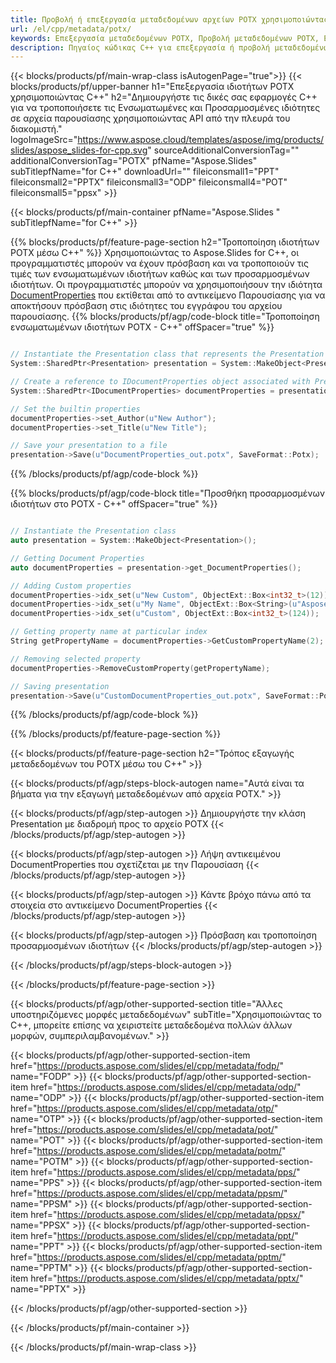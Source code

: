 ```yaml
---
title: Προβολή ή επεξεργασία μεταδεδομένων αρχείων POTX χρησιμοποιώντας C++
url: /el/cpp/metadata/potx/
keywords: Επεξεργασία μεταδεδομένων POTX, Προβολή μεταδεδομένων POTX, Επεξεργασία ιδιοτήτων POTX, Προβολή ιδιοτήτων POTX
description: Πηγαίος κώδικας C++ για επεξεργασία ή προβολή μεταδεδομένων μορφής POTX.
---
```


{{< blocks/products/pf/main-wrap-class isAutogenPage="true">}}
{{< blocks/products/pf/upper-banner h1="Επεξεργασία ιδιοτήτων POTX χρησιμοποιώντας C++" h2="Δημιουργήστε τις δικές σας εφαρμογές C++ για να τροποποιήσετε τις Ενσωματωμένες και Προσαρμοσμένες ιδιότητες σε αρχεία παρουσίασης χρησιμοποιώντας API από την πλευρά του διακομιστή." logoImageSrc="https://www.aspose.cloud/templates/aspose/img/products/slides/aspose_slides-for-cpp.svg" sourceAdditionalConversionTag="" additionalConversionTag="POTX" pfName="Aspose.Slides" subTitlepfName="for C++" downloadUrl="" fileiconsmall1="PPT" fileiconsmall2="PPTX" fileiconsmall3="ODP" fileiconsmall4="POT" fileiconsmall5="ppsx" >}}

{{< blocks/products/pf/main-container pfName="Aspose.Slides " subTitlepfName="for C++" >}}

{{% blocks/products/pf/feature-page-section  h2="Τροποποίηση ιδιοτήτων POTX μέσω C++" %}}
Χρησιμοποιώντας το Aspose.Slides for C++, οι προγραμματιστές μπορούν να έχουν πρόσβαση και να τροποποιούν τις τιμές των ενσωματωμένων ιδιοτήτων καθώς και των προσαρμοσμένων ιδιοτήτων. Οι προγραμματιστές μπορούν να χρησιμοποιήσουν την ιδιότητα [DocumentProperties](https://reference.aspose.com/slides/cpp/aspose.slides/documentproperties/) που εκτίθεται από το αντικείμενο Παρουσίασης για να αποκτήσουν πρόσβαση στις ιδιότητες του εγγράφου του αρχείου παρουσίασης.
{{% blocks/products/pf/agp/code-block title="Τροποποίηση ενσωματωμένων ιδιοτήτων POTX - C++" offSpacer="true" %}}

```cpp

// Instantiate the Presentation class that represents the Presentation
System::SharedPtr<Presentation> presentation = System::MakeObject<Presentation>(u"presentation.potx");

// Create a reference to IDocumentProperties object associated with Presentation
System::SharedPtr<IDocumentProperties> documentProperties = presentation->get_DocumentProperties();

// Set the builtin properties
documentProperties->set_Author(u"New Author");
documentProperties->set_Title(u"New Title");

// Save your presentation to a file
presentation->Save(u"DocumentProperties_out.potx", SaveFormat::Potx);
```

{{% /blocks/products/pf/agp/code-block %}}

{{% blocks/products/pf/agp/code-block title="Προσθήκη προσαρμοσμένων ιδιοτήτων στο POTX - C++" offSpacer="true" %}}

```cpp

// Instantiate the Presentation class
auto presentation = System::MakeObject<Presentation>();

// Getting Document Properties
auto documentProperties = presentation->get_DocumentProperties();

// Adding Custom properties
documentProperties->idx_set(u"New Custom", ObjectExt::Box<int32_t>(12));
documentProperties->idx_set(u"My Name", ObjectExt::Box<String>(u"Aspose Metadata Editor"));
documentProperties->idx_set(u"Custom", ObjectExt::Box<int32_t>(124));

// Getting property name at particular index
String getPropertyName = documentProperties->GetCustomPropertyName(2);

// Removing selected property
documentProperties->RemoveCustomProperty(getPropertyName);

// Saving presentation
presentation->Save(u"CustomDocumentProperties_out.potx", SaveFormat::Potx);
```

{{% /blocks/products/pf/agp/code-block %}}

{{% /blocks/products/pf/feature-page-section %}}

{{< blocks/products/pf/feature-page-section  h2="Τρόπος εξαγωγής μεταδεδομένων του POTX μέσω του C++" >}}

{{< blocks/products/pf/agp/steps-block-autogen name="Αυτά είναι τα βήματα για την εξαγωγή μεταδεδομένων από αρχεία POTX." >}}

{{< blocks/products/pf/agp/step-autogen >}}
Δημιουργήστε την κλάση Presentation με διαδρομή προς το αρχείο POTX
{{< /blocks/products/pf/agp/step-autogen >}}

{{< blocks/products/pf/agp/step-autogen >}}
Λήψη αντικειμένου DocumentProperties που σχετίζεται με την Παρουσίαση
{{< /blocks/products/pf/agp/step-autogen >}}

{{< blocks/products/pf/agp/step-autogen >}}
Κάντε βρόχο πάνω από τα στοιχεία στο αντικείμενο DocumentProperties
{{< /blocks/products/pf/agp/step-autogen >}}

{{< blocks/products/pf/agp/step-autogen >}}
Πρόσβαση και τροποποίηση προσαρμοσμένων ιδιοτήτων
{{< /blocks/products/pf/agp/step-autogen >}}

{{< /blocks/products/pf/agp/steps-block-autogen >}}

{{< /blocks/products/pf/feature-page-section >}}

{{< blocks/products/pf/agp/other-supported-section title="Άλλες υποστηριζόμενες μορφές μεταδεδομένων" subTitle="Χρησιμοποιώντας το C++, μπορείτε επίσης να χειριστείτε μεταδεδομένα πολλών άλλων μορφών, συμπεριλαμβανομένων." >}}

{{< blocks/products/pf/agp/other-supported-section-item href="https://products.aspose.com/slides/el/cpp/metadata/fodp/" name="FODP" >}}
{{< blocks/products/pf/agp/other-supported-section-item href="https://products.aspose.com/slides/el/cpp/metadata/odp/" name="ODP" >}}
{{< blocks/products/pf/agp/other-supported-section-item href="https://products.aspose.com/slides/el/cpp/metadata/otp/" name="OTP" >}}
{{< blocks/products/pf/agp/other-supported-section-item href="https://products.aspose.com/slides/el/cpp/metadata/pot/" name="POT" >}}
{{< blocks/products/pf/agp/other-supported-section-item href="https://products.aspose.com/slides/el/cpp/metadata/potm/" name="POTM" >}}
{{< blocks/products/pf/agp/other-supported-section-item href="https://products.aspose.com/slides/el/cpp/metadata/pps/" name="PPS" >}}
{{< blocks/products/pf/agp/other-supported-section-item href="https://products.aspose.com/slides/el/cpp/metadata/ppsm/" name="PPSM" >}}
{{< blocks/products/pf/agp/other-supported-section-item href="https://products.aspose.com/slides/el/cpp/metadata/ppsx/" name="PPSX" >}}
{{< blocks/products/pf/agp/other-supported-section-item href="https://products.aspose.com/slides/el/cpp/metadata/ppt/" name="PPT" >}}
{{< blocks/products/pf/agp/other-supported-section-item href="https://products.aspose.com/slides/el/cpp/metadata/pptm/" name="PPTM" >}}
{{< blocks/products/pf/agp/other-supported-section-item href="https://products.aspose.com/slides/el/cpp/metadata/pptx/" name="PPTX" >}}


{{< /blocks/products/pf/agp/other-supported-section >}}

{{< /blocks/products/pf/main-container >}}
    
{{< /blocks/products/pf/main-wrap-class >}}